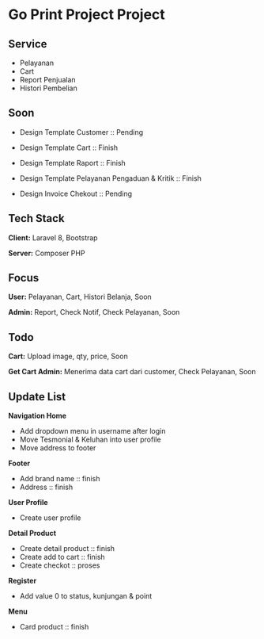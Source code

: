 # Go Print Project Project

## Service

-   Pelayanan
-   Cart
-   Report Penjualan
-   Histori Pembelian

## Soon

-   Design Template Customer :: Pending

-   Design Template Cart ::  Finish

-   Design Template Raport :: Finish

-   Design Template Pelayanan Pengaduan & Kritik :: Finish

-   Design Invoice Chekout :: Pending

## Tech Stack

**Client:** Laravel 8, Bootstrap

**Server:** Composer PHP

## Focus

**User:** Pelayanan, Cart, Histori Belanja, Soon

**Admin:** Report, Check Notif, Check Pelayanan, Soon

## Todo

**Cart:** Upload image, qty, price, Soon

**Get Cart Admin:** Menerima data cart dari customer, Check Pelayanan, Soon

## Update List

**Navigation Home**

<ul>
    <li>Add dropdown menu in username after login</li>
    <li>Move Tesmonial & Keluhan into user profile</li>
    <li>Move address to footer</li>
</ul>

**Footer**

<ul>
    <li>Add brand name :: finish</li>
    <li>Address :: finish</li>
</ul>

**User Profile**

<ul>
    <li>Create user profile</li>
</ul>

**Detail Product**

<ul>
    <li>Create detail product :: finish</li>
    <li>Create add to cart :: finish</li>
    <li>Create checkot :: proses</li>
</ul>

**Register**

-   Add value 0 to status, kunjungan & point

**Menu**

-   Card product :: finish
